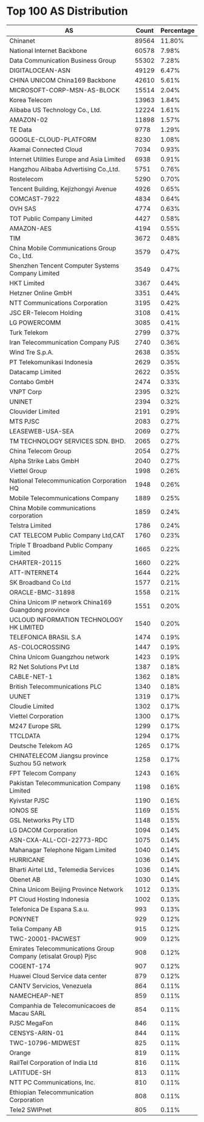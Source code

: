 # Top 100 AS Distribution
| AS | Count | Percentage |
|----|----|----|
| Chinanet | 89564 | 11.80% |
| National Internet Backbone | 60578 | 7.98% |
| Data Communication Business Group | 55302 | 7.28% |
| DIGITALOCEAN-ASN | 49129 | 6.47% |
| CHINA UNICOM China169 Backbone | 42610 | 5.61% |
| MICROSOFT-CORP-MSN-AS-BLOCK | 15514 | 2.04% |
| Korea Telecom | 13963 | 1.84% |
| Alibaba US Technology Co., Ltd. | 12224 | 1.61% |
| AMAZON-02 | 11898 | 1.57% |
| TE Data | 9778 | 1.29% |
| GOOGLE-CLOUD-PLATFORM | 8230 | 1.08% |
| Akamai Connected Cloud | 7034 | 0.93% |
| Internet Utilities Europe and Asia Limited | 6938 | 0.91% |
| Hangzhou Alibaba Advertising Co.,Ltd. | 5751 | 0.76% |
| Rostelecom | 5290 | 0.70% |
| Tencent Building, Kejizhongyi Avenue | 4926 | 0.65% |
| COMCAST-7922 | 4834 | 0.64% |
| OVH SAS | 4774 | 0.63% |
| TOT Public Company Limited | 4427 | 0.58% |
| AMAZON-AES | 4194 | 0.55% |
| TIM | 3672 | 0.48% |
| China Mobile Communications Group Co., Ltd. | 3579 | 0.47% |
| Shenzhen Tencent Computer Systems Company Limited | 3549 | 0.47% |
| HKT Limited | 3367 | 0.44% |
| Hetzner Online GmbH | 3351 | 0.44% |
| NTT Communications Corporation | 3195 | 0.42% |
| JSC ER-Telecom Holding | 3108 | 0.41% |
| LG POWERCOMM | 3085 | 0.41% |
| Turk Telekom | 2799 | 0.37% |
| Iran Telecommunication Company PJS | 2740 | 0.36% |
| Wind Tre S.p.A. | 2638 | 0.35% |
| PT Telekomunikasi Indonesia | 2629 | 0.35% |
| Datacamp Limited | 2622 | 0.35% |
| Contabo GmbH | 2474 | 0.33% |
| VNPT Corp | 2395 | 0.32% |
| UNINET | 2394 | 0.32% |
| Clouvider Limited | 2191 | 0.29% |
| MTS PJSC | 2083 | 0.27% |
| LEASEWEB-USA-SEA | 2069 | 0.27% |
| TM TECHNOLOGY SERVICES SDN. BHD. | 2065 | 0.27% |
| China Telecom Group | 2054 | 0.27% |
| Alpha Strike Labs GmbH | 2040 | 0.27% |
| Viettel Group | 1998 | 0.26% |
| National Telecommunication Corporation HQ | 1948 | 0.26% |
| Mobile Telecommunications Company | 1889 | 0.25% |
| China Mobile communications corporation | 1859 | 0.24% |
| Telstra Limited | 1786 | 0.24% |
| CAT TELECOM Public Company Ltd,CAT | 1760 | 0.23% |
| Triple T Broadband Public Company Limited | 1665 | 0.22% |
| CHARTER-20115 | 1660 | 0.22% |
| ATT-INTERNET4 | 1644 | 0.22% |
| SK Broadband Co Ltd | 1577 | 0.21% |
| ORACLE-BMC-31898 | 1558 | 0.21% |
| China Unicom IP network China169 Guangdong province | 1551 | 0.20% |
| UCLOUD INFORMATION TECHNOLOGY HK LIMITED | 1540 | 0.20% |
| TELEFONICA BRASIL S.A | 1474 | 0.19% |
| AS-COLOCROSSING | 1447 | 0.19% |
| China Unicom Guangzhou network | 1423 | 0.19% |
| R2 Net Solutions Pvt Ltd | 1387 | 0.18% |
| CABLE-NET-1 | 1362 | 0.18% |
| British Telecommunications PLC | 1340 | 0.18% |
| UUNET | 1319 | 0.17% |
| Cloudie Limited | 1302 | 0.17% |
| Viettel Corporation | 1300 | 0.17% |
| M247 Europe SRL | 1299 | 0.17% |
| TTCLDATA | 1294 | 0.17% |
| Deutsche Telekom AG | 1265 | 0.17% |
| CHINATELECOM Jiangsu province Suzhou 5G network | 1258 | 0.17% |
| FPT Telecom Company | 1243 | 0.16% |
| Pakistan Telecommunication Company Limited | 1198 | 0.16% |
| Kyivstar PJSC | 1190 | 0.16% |
| IONOS SE | 1169 | 0.15% |
| GSL Networks Pty LTD | 1148 | 0.15% |
| LG DACOM Corporation | 1094 | 0.14% |
| ASN-CXA-ALL-CCI-22773-RDC | 1075 | 0.14% |
| Mahanagar Telephone Nigam Limited | 1040 | 0.14% |
| HURRICANE | 1036 | 0.14% |
| Bharti Airtel Ltd., Telemedia Services | 1036 | 0.14% |
| Obenet AB | 1030 | 0.14% |
| China Unicom Beijing Province Network | 1012 | 0.13% |
| PT Cloud Hosting Indonesia | 1002 | 0.13% |
| Telefonica De Espana S.a.u. | 993 | 0.13% |
| PONYNET | 929 | 0.12% |
| Telia Company AB | 915 | 0.12% |
| TWC-20001-PACWEST | 909 | 0.12% |
| Emirates Telecommunications Group Company (etisalat Group) Pjsc | 908 | 0.12% |
| COGENT-174 | 907 | 0.12% |
| Huawei Cloud Service data center | 879 | 0.12% |
| CANTV Servicios, Venezuela | 864 | 0.11% |
| NAMECHEAP-NET | 859 | 0.11% |
| Companhia de Telecomunicacoes de Macau SARL | 854 | 0.11% |
| PJSC MegaFon | 846 | 0.11% |
| CENSYS-ARIN-01 | 844 | 0.11% |
| TWC-10796-MIDWEST | 825 | 0.11% |
| Orange | 819 | 0.11% |
| RailTel Corporation of India Ltd | 816 | 0.11% |
| LATITUDE-SH | 813 | 0.11% |
| NTT PC Communications, Inc. | 810 | 0.11% |
| Ethiopian Telecommunication Corporation | 808 | 0.11% |
| Tele2 SWIPnet | 805 | 0.11% |
